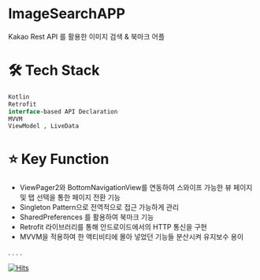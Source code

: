 # ImageSearchAPP
 Kakao Rest API 를 활용한 이미지 검색 & 북마크 어플

# 🛠 Tech Stack
```kotlin
Kotlin
Retrofit
interface-based API Declaration
MVVM
ViewModel , LiveData
```
# ⭐️ Key Function
- ViewPager2와 BottomNavigationView를 연동하여 스와이프 가능한 뷰 페이지 및 탭 선택을 통한 페이지 전환 기능
- Singleton Pattern으로 전역적으로 접근 가능하게 관리
- SharedPreferences 를 활용하여 북마크 기능
- Retrofit 라이브러리를 통해 안드로이드에서의 HTTP 통신을 구현
- MVVM을 적용하여 한 액티비티에 몰아 넣었던 기능들 분산시켜 유지보수 용이





.
.
.
.



[![Hits](https://hits.seeyoufarm.com/api/count/incr/badge.svg?url=https%3A%2F%2Fgithub.com%2Fsooj36%2FImageSearchAPP&count_bg=%232D4F8C&title_bg=%23C0BCBC&icon=&icon_color=%23E7E7E7&title=hi&edge_flat=false)](https://hits.seeyoufarm.com)    
